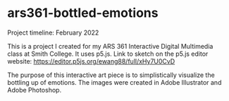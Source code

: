 # ars361-bottled-emotions

Project timeline: February 2022

This is a project I created for my ARS 361 Interactive Digital Multimedia class at Smith College. It uses p5.js. 
Link to sketch on the p5.js editor website: https://editor.p5js.org/ewang88/full/xHy7U0CvD

The purpose of this interactive art piece is to simplistically visualize the bottling up of emotions. The images were created in Adobe Illustrator and Adobe Photoshop.
